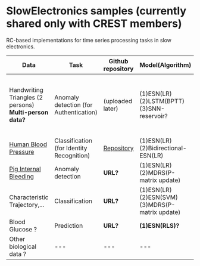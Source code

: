 # SlowElectronics samples (currently shared only with CREST members)

RC-based implementations for time series processing tasks in slow electronics.

| Data | Task | Github repository | Model(Algorithm) | Reference | 
| ------------- | ------------- | ------------- | ------------ | ----------- |
| Handwriting Triangles (2 persons) <br>**Multi-person data?**| Anomaly detection (for Authentication) | (uploaded later) | (1)ESN(LR) <br>(2)LSTM(BPTT) <br>(3)SNN-reservoir?</br> | [Inoue et al., IEEE Symposium on VLSI Technology and Circuits, 2023](https://ieeexplore.ieee.org/document/10185412) |
| [Human Blood Pressure](https://www.nature.com/articles/s41597-022-01202-y) | Classification (for Identity Recognition) | [Repository](https://github.com/Ziqiang-IRCN/ESN-Continuous-blood-pressure-data.git) | (1)ESN(LR) <br>(2)Bidirectional-ESN(LR) | [Li et al., ICANN, 2023](https://link.springer.com/chapter/10.1007/978-3-031-44216-2_2) | 
| [Pig Internal Bleeding](https://wu.renjie.im/research/anomaly-benchmarks-are-flawed/)  | Anomaly detection | **URL?** | (1)ESN(LR) <br>(2)MDRS(P-matrix update) | [Tamura et al., TechRxiv](https://www.techrxiv.org/articles/preprint/Mahalanobis_Distance_of_Reservoir_States_for_Online_Time-Series_Anomaly_Detection/22678774) | 
| Characteristic Trajectory,... | Classification | **URL?** | (1)ESN(LR) <br>(2)ESN(SVM) <br>(3)MDRS(P-matrix update) | **Tamura-san?** | 
| Blood Glucose ? | Prediction | **URL?** | **(1)ESN(RLS)?** | **Yajima-sensei?** |
| Other biological data ? | --- | --- | --- | --- |

